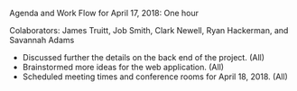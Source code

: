 Agenda and Work Flow for April 17, 2018: One hour


Colaborators: James Truitt, Job Smith, Clark Newell, Ryan Hackerman, and Savannah Adams




- Discussed further the details on the back end of the project. (All)
- Brainstormed more ideas for the web application. (All)
- Scheduled meeting times and conference rooms for April 18, 2018. (All)